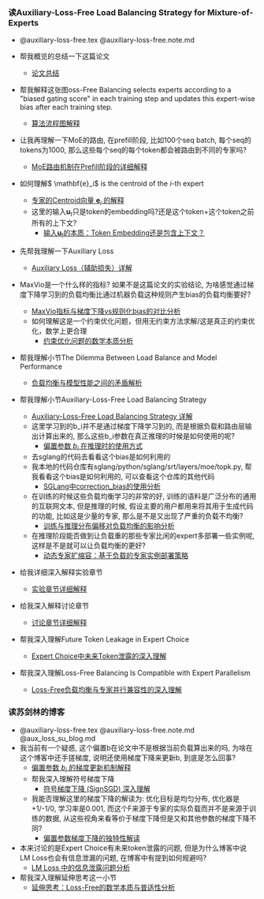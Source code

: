 ### 读Auxiliary-Loss-Free Load Balancing Strategy for Mixture-of-Experts

- @auxiliary-loss-free.tex @auxiliary-loss-free.note.md

- 帮我概览的总结一下这篇论文
  - [论文总结](auxiliary-loss-free/auxiliary-loss-free-summary.md)

- 帮我解释这张图oss-Free Balancing selects experts according to a "biased gating score" in each training step and updates this expert-wise bias after each training step.
  - [算法流程图解释](auxiliary-loss-free/loss-free-balancing-figure-explanation.md)
- 让我再理解一下MoE的路由, 在prefill阶段, 比如100个seq batch, 每个seq的tokens为1000, 那么这些每个seq的每个token都会被路由到不同的专家吗?
  - [MoE路由机制在Prefill阶段的详细解释](auxiliary-loss-free/moe-routing-prefill-explanation.md)
- 如何理解$ \mathbf{e}_i$ is the centroid of the $i$-th expert
  - [专家的Centroid向量 $\mathbf{e}_i$ 的解释](auxiliary-loss-free/expert-centroid-explanation.md)
  - 这里的输入$\mathbf{u}_t$只是token的embedding吗?还是这个token+这个token之前所有的上下文?
    - [输入$\mathbf{u}_t$的本质：Token Embedding还是包含上下文？](auxiliary-loss-free/input-ut-context-explanation.md)
- 先帮我理解一下Auxiliary Loss
  - [Auxiliary Loss（辅助损失）详解](auxiliary-loss-free/auxiliary-loss-explanation.md)
- MaxVio是一个什么样的指标? 如果不是这篇论文的实验结论, 为啥感觉通过梯度下降学习到的负载均衡比通过机器负载这种规则产生bias的负载均衡要好?
  - [MaxVio指标与梯度下降vs规则化bias的对比分析](auxiliary-loss-free/maxvio-gradient-vs-bias-explanation.md)
  - 如何理解这是一个约束优化问题，但用无约束方法求解/这是真正的约束优化，数学上更合理
    - [约束优化问题的数学本质分析](auxiliary-loss-free/constrained-optimization-explanation.md)

- 帮我理解小节The Dilemma Between Load Balance and Model Performance
  - [负载均衡与模型性能之间的矛盾解析](auxiliary-loss-free/load-balance-performance-dilemma-explanation.md)
- 帮我理解小节Auxiliary-Loss-Free Load Balancing Strategy
  - [Auxiliary-Loss-Free Load Balancing Strategy 详解](auxiliary-loss-free/auxiliary-loss-free-strategy-explanation.md)
  - 这里学习到的b_i并不是通过梯度下降学习到的, 而是根据负载和路由层输出计算出来的, 那么这些b_i参数在真正推理的时候是如何使用的呢?
    - [偏置参数 $b_i$ 在推理时的使用方式](auxiliary-loss-free/bias-inference-usage-explanation.md)
  - 去sglang的代码去看看这个bias是如何利用的
  - 我本地的代码仓库有sglang/python/sglang/srt/layers/moe/topk.py, 帮我看看这个bias是如何利用的, 可以查看这个仓库的其他代码
    - [SGLang中correction_bias的使用分析](auxiliary-loss-free/correction-bias-sglang-analysis.md)
  - 在训练的时候这些负载均衡学习的非常的好, 训练的语料是广泛分布的通用的互联网文本, 但是推理的时候, 假设主要的用户都用来将其用于生成代码的功能, 比如这是少量的专家, 那么是不是又出现了严重的负载不均衡?
    - [训练与推理分布偏移对负载均衡的影响分析](auxiliary-loss-free/training-inference-distribution-shift-analysis.md)
  - 在推理阶段能否做到让负载重的那些专家比闲的expert多部署一些实例呢, 这样是不是就可以让负载均衡的更好?
    - [动态专家扩缩容：基于负载的专家实例部署策略](auxiliary-loss-free/dynamic-expert-scaling-analysis.md)

- 给我详细深入解释实验章节
  - [实验章节详细解释](auxiliary-loss-free/experiments-section-explanation.md)
- 给我深入解释讨论章节
  - [讨论章节详细解释](auxiliary-loss-free/discussion-section-explanation.md)
- 帮我深入理解Future Token Leakage in Expert Choice
  - [Expert Choice中未来Token泄露的深入理解](auxiliary-loss-free/future-token-leakage-expert-choice-explanation.md)
- 帮我深入理解Loss-Free Balancing Is Compatible with Expert Parallelism
  - [Loss-Free负载均衡与专家并行兼容性的深入理解](auxiliary-loss-free/loss-free-expert-parallelism-compatibility.md)

### 读苏剑林的博客
- @auxiliary-loss-free.tex @auxiliary-loss-free.note.md @aux_loss_su_blog.md
- 我当前有一个疑惑, 这个偏置b在论文中不是根据当前负载算出来的吗, 为啥在这个博客中还手搓梯度, 说明还使用梯度下降来更新b, 到底是怎么回事?
  - [偏置参数 $b_i$ 的梯度更新机制解释](auxiliary-loss-free/bias-parameter-gradient-explanation.md)
  - 帮我深入理解符号梯度下降
    - [符号梯度下降 (SignSGD) 深入理解](auxiliary-loss-free/sign-gradient-descent-explanation.md)
  - 我能否理解这里的梯度下降的解读为: 优化目标是均匀分布, 优化器是+1/-1/0, 学习率是0.001, 而这个F来源于专家的实际负载而并不是来源于训练的数据, 从这些视角来看等价于梯度下降但是又和其他参数的梯度下降不同?
    - [偏置参数梯度下降的独特性解读](auxiliary-loss-free/gradient-descent-interpretation-comparison.md)
- 本来讨论的是Expert Choice有未来token泄露的问题, 但是为什么博客中说LM Loss也会有信息泄漏的问题, 在博客中有提到如何规避吗?
  - [LM Loss 中的信息泄露问题分析](auxiliary-loss-free/lm-loss-information-leakage-analysis.md)
- 帮我深入理解延伸思考这一小节
  - [延伸思考：Loss-Free的数学本质与普适性分析](auxiliary-loss-free/extended-thinking-analysis.md)